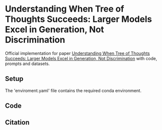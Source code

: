 # Understanding When Tree of Thoughts Succeeds: Larger Models Excel in Generation, Not Discrimination
Official implementation for paper [Understanding When Tree of Thoughts Succeeds: Larger Models Excel in Generation, Not Discrimination]() with code, prompts and datasets.

## Setup
The 'enviroment.yaml' file contains the required conda environment.

## Code


## Citation
